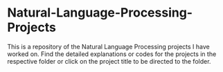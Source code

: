 # Natural-Language-Processing-Projects
This is a repository of the Natural Language Processing projects I have worked on. Find the detailed explanations or codes for the projects in the respective folder or click on the project title to be directed to the folder.
